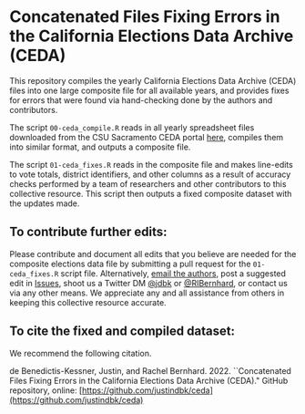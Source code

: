 # Concatenated Files Fixing Errors in the California Elections Data Archive (CEDA)
This repository compiles the yearly California Elections Data Archive (CEDA) files into one large composite file for all available years, and provides fixes for errors that were found via hand-checking done by the authors and contributors.

The script `00-ceda_compile.R` reads in all yearly spreadsheet files downloaded from the CSU Sacramento CEDA portal [here](https://csus-dspace.calstate.edu/handle/10211.3/210187), compiles them into similar format, and outputs a composite file.

The script `01-ceda_fixes.R` reads in the composite file and makes line-edits to vote totals, district identifiers, and other columns as a result of accuracy checks performed by a team of researchers and other contributors to this collective resource. This script then outputs a fixed composite dataset with the updates made.

## To contribute further edits:

Please contribute and document all edits that you believe are needed for the composite elections data file by submitting a pull request for the `01-ceda_fixes.R` script file. Alternatively, [email the authors](mailto:jdbk@hks.harvard.edu,ribernhard@ucdavis.edu?subject=CEDA%20data%20fixes), post a suggested edit in [Issues](https://github.com/justindbk/ceda/issues), shoot us a Twitter DM [@jdbk](https://twitter.com/jdbk) or [@RIBernhard](https://twitter.com/RIBernhard), or contact us via any other means. We appreciate any and all assistance from others in keeping this collective resource accurate.

## To cite the fixed and compiled dataset:

We recommend the following citation.

de Benedictis-Kessner, Justin, and Rachel Bernhard. 2022. ``Concatenated Files Fixing Errors in the California Elections Data Archive (CEDA)." GitHub repository, online: [https://github.com/justindbk/ceda](https://github.com/justindbk/ceda)
